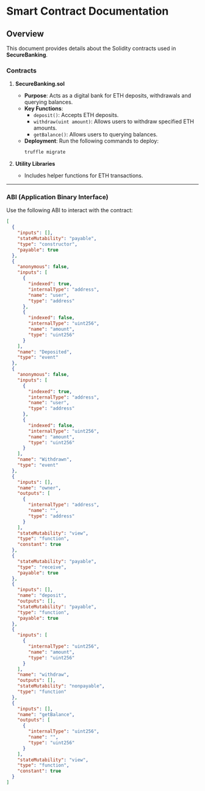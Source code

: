 # Smart Contract Documentation

## Overview

This document provides details about the Solidity contracts used in **SecureBanking**.

### Contracts

1. **SecureBanking.sol**

   - **Purpose**: Acts as a digital bank for ETH deposits, withdrawals and querying balances.
   - **Key Functions**:
     - `deposit()`: Accepts ETH deposits.
     - `withdraw(uint amount)`: Allows users to withdraw specified ETH amounts.
     - `getBalance()`: Allows users to querying balances.
   - **Deployment**:
     Run the following commands to deploy:
     ```bash
     truffle migrate
     ```

2. **Utility Libraries**
   - Includes helper functions for ETH transactions.

---

### ABI (Application Binary Interface)

Use the following ABI to interact with the contract:

```json
[
  {
    "inputs": [],
    "stateMutability": "payable",
    "type": "constructor",
    "payable": true
  },
  {
    "anonymous": false,
    "inputs": [
      {
        "indexed": true,
        "internalType": "address",
        "name": "user",
        "type": "address"
      },
      {
        "indexed": false,
        "internalType": "uint256",
        "name": "amount",
        "type": "uint256"
      }
    ],
    "name": "Deposited",
    "type": "event"
  },
  {
    "anonymous": false,
    "inputs": [
      {
        "indexed": true,
        "internalType": "address",
        "name": "user",
        "type": "address"
      },
      {
        "indexed": false,
        "internalType": "uint256",
        "name": "amount",
        "type": "uint256"
      }
    ],
    "name": "Withdrawn",
    "type": "event"
  },
  {
    "inputs": [],
    "name": "owner",
    "outputs": [
      {
        "internalType": "address",
        "name": "",
        "type": "address"
      }
    ],
    "stateMutability": "view",
    "type": "function",
    "constant": true
  },
  {
    "stateMutability": "payable",
    "type": "receive",
    "payable": true
  },
  {
    "inputs": [],
    "name": "deposit",
    "outputs": [],
    "stateMutability": "payable",
    "type": "function",
    "payable": true
  },
  {
    "inputs": [
      {
        "internalType": "uint256",
        "name": "amount",
        "type": "uint256"
      }
    ],
    "name": "withdraw",
    "outputs": [],
    "stateMutability": "nonpayable",
    "type": "function"
  },
  {
    "inputs": [],
    "name": "getBalance",
    "outputs": [
      {
        "internalType": "uint256",
        "name": "",
        "type": "uint256"
      }
    ],
    "stateMutability": "view",
    "type": "function",
    "constant": true
  }
]
```
